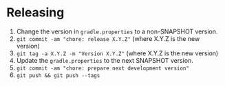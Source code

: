 # Releasing

1. Change the version in `gradle.properties` to a non-SNAPSHOT version.
2. `git commit -am "chore: release X.Y.Z"` (where X.Y.Z is the new version)
3. `git tag -a X.Y.Z -m "Version X.Y.Z"` (where X.Y.Z is the new version)
4. Update the `gradle.properties` to the next SNAPSHOT version.
5. `git commit -am "chore: prepare next development version"`
6. `git push && git push --tags`